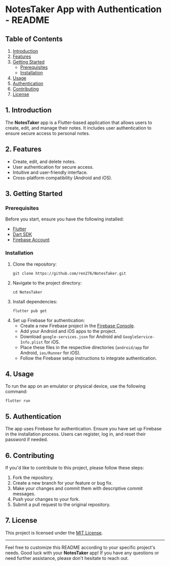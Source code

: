 # NotesTaker App with Authentication - README

## Table of Contents

1. [Introduction](#introduction)
2. [Features](#features)
3. [Getting Started](#getting-started)
   - [Prerequisites](#prerequisites)
   - [Installation](#installation)
4. [Usage](#usage)
5. [Authentication](#authentication)
6. [Contributing](#contributing)
7. [License](#license)

## 1. Introduction

The **NotesTaker** app is a Flutter-based application that allows users to create, edit, and manage their notes. It includes user authentication to ensure secure access to personal notes.

## 2. Features

- Create, edit, and delete notes.
- User authentication for secure access.
- Intuitive and user-friendly interface.
- Cross-platform compatibility (Android and iOS).

## 3. Getting Started<a name="getting-started"></a>

### Prerequisites

Before you start, ensure you have the following installed:

- [Flutter](https://flutter.dev/)
- [Dart SDK](https://dart.dev/)
- [Firebase Account](https://firebase.google.com/)

### Installation

1. Clone the repository:
   ```
   git clone https://github.com/ren276/NotesTaker.git
   ```
2. Navigate to the project directory:
   ```
   cd NotesTaker
   ```
3. Install dependencies:
   ```
   flutter pub get
   ```
4. Set up Firebase for authentication:
   - Create a new Firebase project in the [Firebase Console](https://console.firebase.google.com/).
   - Add your Android and iOS apps to the project.
   - Download `google-services.json` for Android and `GoogleService-Info.plist` for iOS.
   - Place these files in the respective directories (`android/app` for Android, `ios/Runner` for iOS).
   - Follow the Firebase setup instructions to integrate authentication.

## 4. Usage

To run the app on an emulator or physical device, use the following command:

```
flutter run
```

## 5. Authentication

The app uses Firebase for authentication. Ensure you have set up Firebase in the installation process. Users can register, log in, and reset their password if needed.

## 6. Contributing

If you'd like to contribute to this project, please follow these steps:

1. Fork the repository.
2. Create a new branch for your feature or bug fix.
3. Make your changes and commit them with descriptive commit messages.
4. Push your changes to your fork.
5. Submit a pull request to the original repository.

## 7. License

This project is licensed under the [MIT License](LICENSE).

---

Feel free to customize this README according to your specific project's needs. Good luck with your **NotesTaker** app! If you have any questions or need further assistance, please don't hesitate to reach out.
